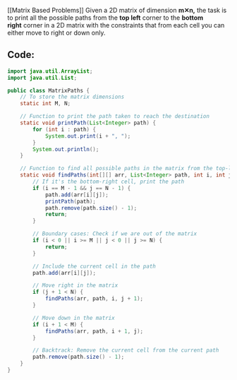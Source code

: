 [[Matrix Based Problems]]
Given a 2D matrix of dimension ****m✕n,**** the task is to print all the possible paths from the ****top left**** corner to the ****bottom right**** corner in a 2D matrix with the constraints that from each cell you can either move to right or down only.

## Code:
```java
import java.util.ArrayList;
import java.util.List;

public class MatrixPaths {
	// To store the matrix dimensions
	static int M, N;

	// Function to print the path taken to reach the destination
	static void printPath(List<Integer> path) {
		for (int i : path) {
			System.out.print(i + ", ");
		}
		System.out.println();
	}

	// Function to find all possible paths in the matrix from the top-left cell to the bottom-right cell
	static void findPaths(int[][] arr, List<Integer> path, int i, int j) {
		// If it's the bottom-right cell, print the path
		if (i == M - 1 && j == N - 1) {
			path.add(arr[i][j]);
			printPath(path);
			path.remove(path.size() - 1);
			return;
		}

		// Boundary cases: Check if we are out of the matrix
		if (i < 0 || i >= M || j < 0 || j >= N) {
			return;
		}

		// Include the current cell in the path
		path.add(arr[i][j]);

		// Move right in the matrix
		if (j + 1 < N) {
			findPaths(arr, path, i, j + 1);
		}

		// Move down in the matrix
		if (i + 1 < M) {
			findPaths(arr, path, i + 1, j);
		}

		// Backtrack: Remove the current cell from the current path
		path.remove(path.size() - 1);
	}
}

```